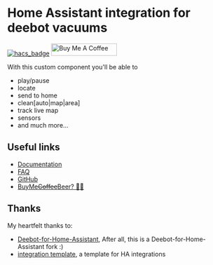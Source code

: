 # Home Assistant integration for deebot vacuums

[![hacs_badge](https://img.shields.io/badge/HACS-Default-41BDF5.svg?style=for-the-badge)](https://github.com/hacs/integration)
<a href="https://www.buymeacoffee.com/edenhaus" target="_blank"><img src="https://cdn.buymeacoffee.com/buttons/default-black.png" width="150px" height="28px" alt="Buy Me A Coffee" style="height: 28px !important;width: 150px !important;" ></a>

With this custom component you'll be able to

- play/pause
- locate
- send to home
- clean[auto|map|area]
- track live map
- sensors
- and much more...

## Useful links

- [Documentation](https://deebot.readthedocs.io/integrations/home-assistant/)
- [FAQ](https://deebot.readthedocs.io/general/faq/)
- [GitHub](https://github.com/DeebotUniverse/Deebot-4-Home-Assistant)
- [BuyMe~~Coffee~~Beer? 🍺🙈](https://buymeacoffee.com/edenhaus)

## Thanks

My heartfelt thanks to:

- [Deebot-for-Home-Assistant](https://github.com/And3rsL/Deebot-for-Home-Assistant), After all, this is a Deebot-for-Home-Assistant fork :)
- [integration template](https://github.com/custom-components/integration_blueprint), a template for HA integrations
